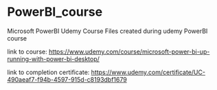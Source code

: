# PowerBI_course
Microsoft PowerBI Udemy Course
Files created during udemy PowerBI course

link to course:
https://www.udemy.com/course/microsoft-power-bi-up-running-with-power-bi-desktop/

link to completion certificate:
https://www.udemy.com/certificate/UC-490aeaf7-f94b-4597-915d-c8193dbf1679
